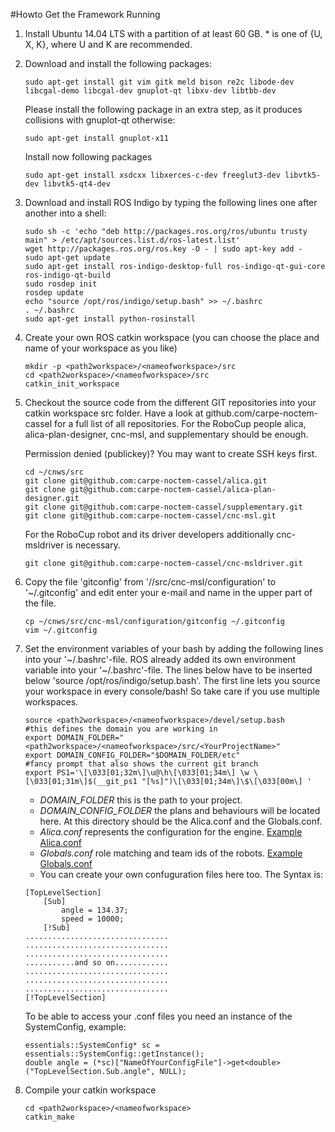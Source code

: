 #Howto Get the Framework Running

1. Install Ubuntu 14.04 LTS with a partition of at least 60 GB. * is one of {U, X, K}, where U and K are recommended. 

2. Download and install the following packages: 
	```
	sudo apt-get install git vim gitk meld bison re2c libode-dev libcgal-demo libcgal-dev gnuplot-qt libxv-dev libtbb-dev
	```
   Please install the following package in an extra step, as it produces collisions with gnuplot-qt otherwise: 
	```
	sudo apt-get install gnuplot-x11
	```
   Install now following packages
   
	```
	sudo apt-get install xsdcxx libxerces-c-dev freeglut3-dev libvtk5-dev libvtk5-qt4-dev
	```
	
3. Download and install ROS Indigo by typing the following lines one after another into a shell: 

	```
	sudo sh -c 'echo "deb http://packages.ros.org/ros/ubuntu trusty main" > /etc/apt/sources.list.d/ros-latest.list'
	wget http://packages.ros.org/ros.key -O - | sudo apt-key add -
	sudo apt-get update
	sudo apt-get install ros-indigo-desktop-full ros-indigo-qt-gui-core ros-indigo-qt-build
	sudo rosdep init
	rosdep update 
	echo "source /opt/ros/indigo/setup.bash" >> ~/.bashrc
	. ~/.bashrc
	sudo apt-get install python-rosinstall
	```

4. Create your own ROS catkin workspace (you can choose the place and name of your workspace as you like) 

	```
	mkdir -p <path2workspace>/<nameofworkspace>/src
	cd <path2workspace>/<nameofworkspace>/src
	catkin_init_workspace
	```

5. Checkout the source code from the different GIT repositories into your catkin workspace src folder. Have a look at github.com/carpe-noctem-cassel for a full list of all repositories. For the RoboCup people alica, alica-plan-designer, cnc-msl, and supplementary should be enough.

   Permission denied (publickey)? You may want to create SSH keys first. 

	```
	cd ~/cnws/src
	git clone git@github.com:carpe-noctem-cassel/alica.git
	git clone git@github.com:carpe-noctem-cassel/alica-plan-designer.git
	git clone git@github.com:carpe-noctem-cassel/supplementary.git
	git clone git@github.com:carpe-noctem-cassel/cnc-msl.git
	```
   For the RoboCup robot and its driver developers additionally cnc-msldriver is necessary. 

	```
	git clone git@github.com:carpe-noctem-cassel/cnc-msldriver.git
	```

6. Copy the file 'gitconfig' from '<path2workspace>/<nameofworkspace>/src/cnc-msl/configuration' to '~/.gitconfig' and edit enter your e-mail and name in the upper part of the file. 

	```
	cp ~/cnws/src/cnc-msl/configuration/gitconfig ~/.gitconfig
	vim ~/.gitconfig
	```

7. Set the environment variables of your bash by adding the following lines into your '~/.bashrc'-file. ROS already added its own environment variable into your '~/.bashrc'-file. The lines below have to be inserted below 'source /opt/ros/indigo/setup.bash'. The first line lets you source your workspace in every console/bash! So take care if you use multiple workspaces. 

	```
	source <path2workspace>/<nameofworkspace>/devel/setup.bash
	#this defines the domain you are working in
	export DOMAIN_FOLDER="<path2workspace>/<nameofworkspace>/src/<YourProjectName>"
	export DOMAIN_CONFIG_FOLDER="$DOMAIN_FOLDER/etc"
	#fancy prompt that also shows the current git branch
	export PS1='\[\033[01;32m\]\u@\h\[\033[01;34m\] \w \[\033[01;31m\]$(__git_ps1 "[%s]")\[\033[01;34m\]\$\[\033[00m\] '
	```

	* *DOMAIN_FOLDER* this is the path to your project.
	* *DOMAIN_CONFIG_FOLDER* the plans and behaviours will be located here. At this directory should be the Alica.conf and the Globals.conf. 
	* *Alica.conf* represents the configuration for the engine. [Example Alica.conf](Alica_alica_conf.md)
	* *Globals.conf*  role matching and team ids of the robots. [Example Globals.conf](Alica_globals_conf.md)
	* You can create your own confuguration files here too. The Syntax is:
	
	```
	[TopLevelSection]
		[Sub]
			angle = 134.37;
			speed = 10000;
		[!Sub]
	................................
	................................
	................................
	...........and so on............
	................................
	................................
	................................
	[!TopLevelSection]
	```

	To be able to access your .conf files you need an instance of the SystemConfig, example:
	
	```
	essentials::SystemConfig* sc = essentials::SystemConfig::getInstance();
	double angle = (*sc)["NameOfYourConfigFile"]->get<double>("TopLevelSection.Sub.angle", NULL);
	```

8. Compile your catkin workspace 

	```
	cd <path2workspace>/<nameofworkspace>
	catkin_make
	```


